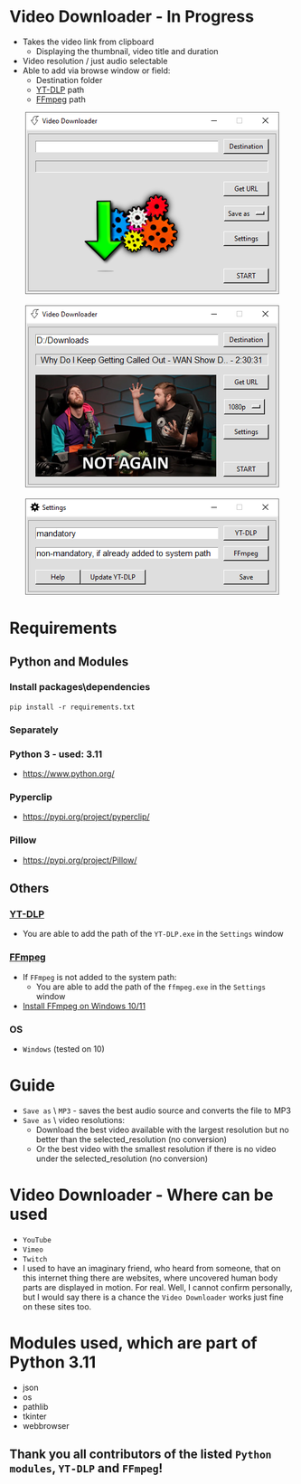 # Video Downloader - In Progress
- Takes the video link from clipboard
    - Displaying the thumbnail, video title and duration
- Video resolution / just audio selectable
- Able to add via browse window or field:
    - Destination folder
    - [YT-DLP](https://github.com/yt-dlp/yt-dlp) path
    - [FFmpeg](https://ffmpeg.org/) path

<div align="center">
    <img src="docs/promo/screenshot_1.png" </img> 
</div>
<br>
<div align="center">
    <img src="docs/promo/screenshot_2.png" </img> 
</div>
<br>
<div align="center">
    <img src="docs/promo/screenshot_3.png" </img> 
</div>

# Requirements
## Python and Modules
### Install packages\dependencies
```
pip install -r requirements.txt
```
### Separately
### Python 3 - used: 3.11
- https://www.python.org/

### Pyperclip
- https://pypi.org/project/pyperclip/

### Pillow
- https://pypi.org/project/Pillow/

## Others
### [YT-DLP](https://github.com/yt-dlp/yt-dlp#release-files)
- You are able to add the path of the `YT-DLP.exe` in the `Settings` window

### [FFmpeg](https://ffmpeg.org/)
- If `FFmpeg` is not added to the system path:
    - You are able to add the path of the `ffmpeg.exe` in the `Settings` window
- [Install FFmpeg on Windows 10/11](https://windowsloop.com/install-ffmpeg-windows-10/)

### OS
- `Windows` (tested on 10)

# Guide
- `Save as` \ `MP3` - saves the best audio source and converts the file to MP3
- `Save as` \ video resolutions:
    - Download the best video available with the largest resolution but no better than the selected_resolution (no conversion)
    - Or the best video with the smallest resolution if there is no video under the selected_resolution (no conversion)

# Video Downloader - Where can be used
- `YouTube`
- `Vimeo`
- `Twitch`
- I used to have an imaginary friend, who heard from someone, that on this internet thing there are websites, where uncovered human body parts are displayed in motion. For real.
Well, I cannot confirm personally, but I would say there is a chance the `Video Downloader` works just fine on these sites too.

# Modules used, which are part of Python 3.11
- json
- os
- pathlib
- tkinter
- webbrowser

## Thank you all contributors of the listed `Python modules`, `YT-DLP` and `FFmpeg`!